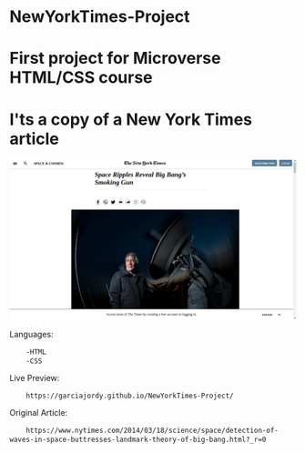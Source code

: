 # NewYorkTimes-Project

# First project for Microverse HTML/CSS course

# I'ts a copy of a New York Times article


<img src="images/screenshot.png">

Languages:

        -HTML
        -CSS

Live Preview:

        https://garciajordy.github.io/NewYorkTimes-Project/

Original Article:

        https://www.nytimes.com/2014/03/18/science/space/detection-of-waves-in-space-buttresses-landmark-theory-of-big-bang.html?_r=0

